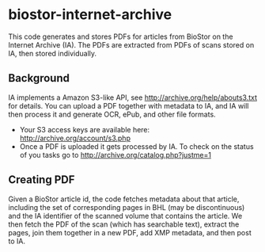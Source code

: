 # biostor-internet-archive

This code generates and stores PDFs for articles from BioStor on the Internet Archive (IA). The PDFs are extracted from PDFs of scans stored on IA, then stored individually.

## Background

IA implements a Amazon S3-like API, see http://archive.org/help/abouts3.txt for details. You can upload a PDF together with metadata to IA, and IA will then process it and generate OCR, ePub, and other file formats.

- Your S3 access keys are available here: http://archive.org/account/s3.php
- Once a PDF is uploaded it gets processed by IA. To check on the status of you tasks go to http://archive.org/catalog.php?justme=1

## Creating PDF

Given a BioStor article id, the code fetches metadata about that article, including the set of corresponding pages in BHL (may be discontinuous) and the IA identifier of the scanned volume that contains the article. We then fetch the PDF of the scan (which has searchable text), extract the pages, join them together in a new PDF, add XMP metadata, and then post to IA.

